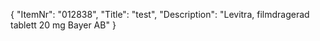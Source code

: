 {
  "ItemNr": "012838",
  "Title": "test",
  "Description": "Levitra, filmdragerad tablett 20 mg Bayer AB"
}